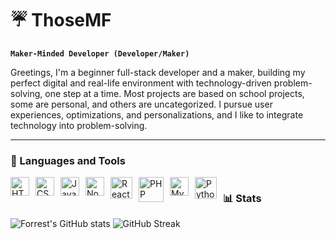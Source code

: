 # ☔ ThoseMF

**`Maker-Minded Developer (Developer/Maker)`**

Greetings, I'm a beginner full-stack developer and a maker, building my perfect digital and real-life environment with technology-driven problem-solving, one step at a time. Most projects are based on school projects, some are personal, and others are uncategorized. I pursue user experiences, optimizations, and personalizations, and I like to integrate technology into problem-solving.

---

### 🧰 Languages and Tools

<img alt="HTML" width="30px" align="left" style="vertical-align: middle; margin-right:10px;" src="https://cdn.jsdelivr.net/gh/devicons/devicon/icons/html5/html5-plain.svg" />
<img alt="CSS" width="30px" align="left" style="vertical-align: middle; margin-right:10px;" src="https://cdn.jsdelivr.net/gh/devicons/devicon/icons/css3/css3-plain.svg" />
<img alt="JavaScript" width="30px" align="left" style="vertical-align: middle; margin-right:10px;" src="https://cdn.jsdelivr.net/gh/devicons/devicon/icons/javascript/javascript-plain.svg" />
<img alt="NodeJS" width="30px" align="left" style="vertical-align: middle; margin-right:10px;" src="https://cdn.jsdelivr.net/gh/devicons/devicon/icons/nodejs/nodejs-original.svg" />
<img alt="React" width="35px" align="left" style="vertical-align: middle; margin-right:10px;" src="https://cdn.jsdelivr.net/gh/devicons/devicon/icons/react/react-original.svg" />
<img alt="PHP" width="40px" align="left" style="vertical-align: middle; margin-right:10px;" src="https://cdn.jsdelivr.net/gh/devicons/devicon/icons/php/php-original.svg" />
<img alt="MySQL" width="30px" align="left" style="vertical-align: middle; margin-right:10px;" src="https://cdn.jsdelivr.net/gh/devicons/devicon/icons/mysql/mysql-original.svg" />
<img alt="Python" width="35px" align="left" style="vertical-align: middle; margin-right:10px;" src="https://cdn.jsdelivr.net/gh/devicons/devicon/icons/python/python-original.svg" />

#

### 📊 Stats

![Forrest's GitHub stats](https://github-readme-stats.vercel.app/api?username=thosemf&show_icons=true&theme=gruvbox)
![GitHub Streak](https://streak-stats.demolab.com?user=thosemf&theme=gruvbox&border_radius=4.5)

